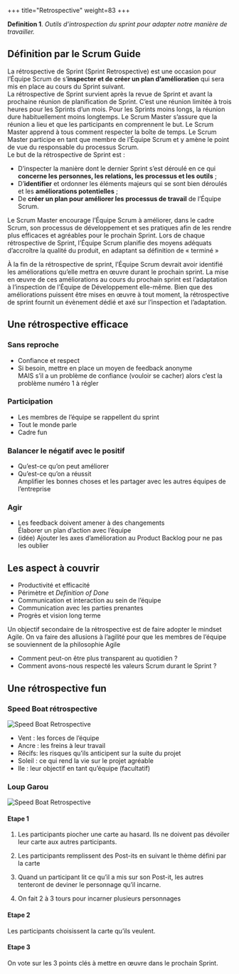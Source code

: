 +++
title="Retrospective"
weight=83
+++

**Definition 1**. *Outils d’introspection du sprint pour adapter notre
manière de travailler.*

## Définition par le Scrum Guide

La rétrospective de Sprint (Sprint Retrospective) est une occasion pour
l’Équipe Scrum de s’**inspecter et de créer un plan d’amélioration** qui
sera mis en place au cours du Sprint suivant.  
La rétrospective de Sprint survient après la revue de Sprint et avant la
prochaine réunion de planification de Sprint. C’est une réunion limitée
à trois heures pour les Sprints d’un mois. Pour les Sprints moins longs,
la réunion dure habituellement moins longtemps. Le Scrum Master s’assure
que la réunion a lieu et que les participants en comprennent le but. Le
Scrum Master apprend à tous comment respecter la boîte de temps. Le
Scrum Master participe en tant que membre de l’Équipe Scrum et y amène
le point de vue du responsable du processus Scrum.  
Le but de la rétrospective de Sprint est :

-   D’inspecter la manière dont le dernier Sprint s’est déroulé en ce
    qui **concerne les personnes, les relations, les processus et les
    outils** ;
-   D’**identifier** et ordonner les éléments majeurs qui se sont bien
    déroulés et les **améliorations potentielles** ;
-   De **créer un plan pour améliorer les processus de travail** de
    l’Équipe Scrum.  

Le Scrum Master encourage l’Équipe Scrum à améliorer, dans le cadre
Scrum, son processus de développement et ses pratiques afin de les
rendre plus efficaces et agréables pour le prochain Sprint. Lors de
chaque rétrospective de Sprint, l’Équipe Scrum planifie des moyens
adéquats d’accroître la qualité du produit, en adaptant sa définition de
« terminé »  

À la fin de la rétrospective de sprint, l’Équipe Scrum devrait avoir
identifié les améliorations qu’elle mettra en œuvre durant le prochain
sprint. La mise en œuvre de ces améliorations au cours du prochain
sprint est l’adaptation à l’inspection de l’Équipe de Développement
elle-même. Bien que des améliorations puissent être mises en œuvre à
tout moment, la rétrospective de sprint fournit un évènement dédié et
axé sur l’inspection et l’adaptation.

## Une rétrospective efficace

### Sans reproche

-   Confiance et respect
-   Si besoin, mettre en place un moyen de feedback anonyme  
    MAIS s’il a un problème de confiance (vouloir se cacher) alors c’est
    la problème numéro 1 à régler

### Participation

-   Les membres de l’équipe se rappellent du sprint
-   Tout le monde parle
-   Cadre fun

### Balancer le négatif avec le positif

-   Qu’est-ce qu’on peut améliorer
-   Qu’est-ce qu’on a réussit  
    Amplifier les bonnes choses et les partager avec les autres équipes
    de l’entreprise

### Agir

-   Les feedback doivent amener à des changements  
    Élaborer un plan d’action avec l’équipe
-   (idée) Ajouter les axes d’amélioration au Product Backlog pour ne
    pas les oublier  

## Les aspect à couvrir

-   Productivité et efficacité
-   Périmètre et *Definition of Done*
-   Communication et interaction au sein de l’équipe
-   Communication avec les parties prenantes
-   Progrès et vision long terme  

Un objectif secondaire de la rétrospective est de faire adopter le
mindset Agile. On va faire des allusions à l’agilité pour que les
membres de l’équipe se souviennent de la philosophie Agile

-   Comment peut-on être plus transparent au quotidien ?
-   Comment avons-nous respecté les valeurs Scrum durant le Sprint ?

## Une rétrospective fun

### Speed Boat rétrospective

![Speed Boat Retrospective](../images/speedboat.png?width=30pc)

-   Vent : les forces de l’équipe
-   Ancre : les freins à leur travail
-   Récifs: les risques qu’ils anticipent sur la suite du projet
-   Soleil : ce qui rend la vie sur le projet agréable
-   Ile : leur objectif en tant qu’équipe (facultatif)


### Loup Garou

![Speed Boat Retrospective](../images/loupgarou.png?width=30pc)


#### Etape 1

1.  Les participants piocher une carte au hasard. Ils ne doivent pas
    dévoiler leur carte aux autres participants.

2.  Les participants remplissent des Post-its en suivant le thème défini
    par la carte

3.  Quand un participant lit ce qu’il a mis sur son Post-it, les autres
    tenteront de deviner le personnage qu’il incarne.

4.  On fait 2 à 3 tours pour incarner plusieurs personnages

#### Etape 2

Les participants choisissent la carte qu’ils veulent.

#### Etape 3

On vote sur les 3 points clés à mettre en œuvre dans le prochain Sprint.
